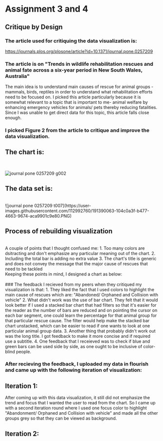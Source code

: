 # **Assignment 3 and 4**

## **Critique by Design**

### **The article used for critiquing the data visualization is:**
https://journals.plos.org/plosone/article?id=10.1371/journal.pone.0257209

### **The article is on "Trends in wildlife rehabilitation rescues and animal fate across a six-year period in New South Wales, Australia"**
The main idea is to understand main causes of rescue for animal groups - mammals, birds, reptiles in order to understand what rehabilitation efforts need to be focused on. I picked this article particularly because it is somewhat relevant to a topic that is important to me- animal welfare by enhancing emergency vehicles for animals/ pets thereby reducing fatalities. Since I was unable to get direct data for this topic, this article falls close enough. 
<br/>

### **I picked Figure 2 from the article to critique and improve the data visualization.** 

## **The chart is:**
<br/>

![journal pone 0257209 g002](https://user-images.githubusercontent.com/112992760/191389420-5f8f74f6-2749-455c-8eb1-3efcb5b0efe1.PNG)

## The data set is:
<br/>
![journal pone 0257209 t007](https://user-images.githubusercontent.com/112992760/191390063-104c0a3f-b477-4663-9674-aca9901c9e80.PNG)

## Process of rebuilding visualization
<br/>
A couple of points that I thought confused me:
1. Too many colors are dsitracting and don't emphasize any particular meaning out of the chart.
2. Including the total bar is adding no extra value
3. The chart's title is generic and does not convey the message that the major cause of rescues that need to be tackled
<br/>
Keeping these points in mind, I designed a chart as below:
<br/>

<br/>
### The feedback I recieved from my peers when they critiqued my visualization is that:
1. They liked the fact that I used colors to highlight the main cause of rescues which are: "Abandoned/ Orphaned and Collision with vehicle"
2. What didn't work was the use of bar chart. They felt that it would look better if I used a stacked bar chart that had filters so that it's easier for the reader as the number of bars are reduced and on pointing the cursor on each bar segment, one could learn the percentage for that animal group for that particular rescue cause. The filter would help make the stacked bar chart unstacked, which can be easier to read if one wants to look at one particular animal group data.
3. Another thing that probably didn't work out was the long title. I got feedback to make it more concise and if required use a subtitle.
4. One feedback that I receieved was to check if blue and green bars can be used side by side, as one ought to be inclusive of color-blind people. 
<br/>

### After recieving the feedback, I uploaded my data in flourish and came up with the following iteration of visualization:
## Iteration 1:

<div class="flourish-embed flourish-chart" data-src="visualisation/11240281"><script src="https://public.flourish.studio/resources/embed.js"></script></div>


After coming up with this data visualization, it still did not emphasize the trend and focus that I wanted the user to read from the chart. So I came up with a second iteration round where I used one focus color to highlight "Abandonment/ Orphaned and Collision with vehicle" and made all the other groups grey so that they can be viewed as background. 
## Iteration 2:
<div class="flourish-embed flourish-chart" data-src="visualisation/11239161"><script src="https://public.flourish.studio/resources/embed.js"></script></div>








